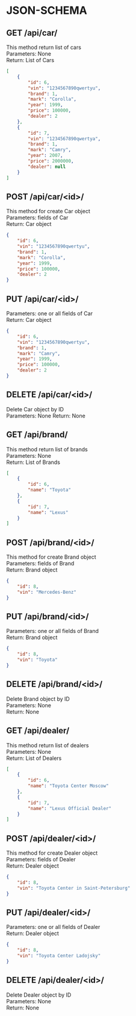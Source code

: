 # JSON-SCHEMA
## GET /api/car/
This method return list of cars  
Parameters: None  
Return: List of Cars

```json
[
    {
        "id": 6,
        "vin": "1234567890qwertyu",
        "brand": 1,
        "mark": "Corolla",
        "year": 1999,
        "price": 100000,
        "dealer": 2
    },
    {
        "id": 7,
        "vin": "1234567890qwertya",
        "brand": 1,
        "mark": "Camry",
        "year": 2007,
        "price": 2000000,
        "dealer": null
    }
]
```

## POST /api/car/\<id\>/
This method for create Car object  
Parameters: fields of Car  
Return: Car object
```json
{
    "id": 6,
    "vin": "1234567890qwertyu",
    "brand": 1,
    "mark": "Corolla",
    "year": 1999,
    "price": 100000,
    "dealer": 2
}
```

## PUT /api/car/\<id\>/
Parameters: one or all fields of Car  
Return: Car object
```json
{
    "id": 6,
    "vin": "1234567890qwertyu",
    "brand": 1,
    "mark": "Camry",
    "year": 1999,
    "price": 100000,
    "dealer": 2
}
```

## DELETE /api/car/\<id\>/
Delete Car object by ID  
Parameters: None
Return: None

## GET /api/brand/
This method return list of brands  
Parameters: None  
Return: List of Brands

```json
[
    {
        "id": 6,
        "name": "Toyota"
    },
    {
        "id": 7,
        "name": "Lexus"
    }
]
```

## POST /api/brand/\<id\>/
This method for create Brand object  
Parameters: fields of Brand  
Return: Brand object
```json
{
    "id": 8,
    "vin": "Mercedes-Benz"
}
```

## PUT /api/brand/\<id\>/
Parameters: one or all fields of Brand  
Return: Brand object
```json
{
    "id": 8,
    "vin": "Toyota"
}
```

## DELETE /api/brand/\<id\>/
Delete Brand object by ID  
Parameters: None  
Return: None

## GET /api/dealer/
This method return list of dealers  
Parameters: None  
Return: List of Dealers

```json
[
    {
        "id": 6,
        "name": "Toyota Center Moscow"
    },
    {
        "id": 7,
        "name": "Lexus Official Dealer"
    }
]
```

## POST /api/dealer/\<id\>/
This method for create Dealer object  
Parameters: fields of Dealer  
Return: Dealer object
```json
{
    "id": 8,
    "vin": "Toyota Center in Saint-Petersburg"
}
```

## PUT /api/dealer/\<id\>/
Parameters: one or all fields of Dealer  
Return: Dealer object
```json
{
    "id": 8,
    "vin": "Toyota Center Ladojsky"
}
```

## DELETE /api/dealer/\<id\>/
Delete Dealer object by ID  
Parameters: None  
Return: None
